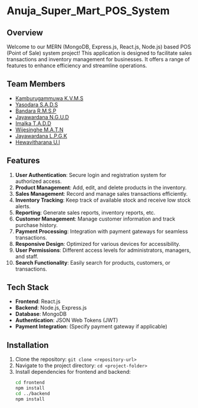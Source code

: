 # Anuja_Super_Mart_POS_System

## Overview
Welcome to our MERN (MongoDB, Express.js, React.js, Node.js) based POS (Point of Sale) system project! This application is designed to facilitate sales transactions and inventory management for businesses. It offers a range of features to enhance efficiency and streamline operations.

## Team Members
- [Kamburugammuwa K.V.M.S]()
- [Yasodara S.A.D.S]()
- [Bandara R.M.S.P]()
- [Jayawardana N.G.U.D]()
- [Imalka T.A.D.D](https://github.com/XdulanX)
- [Wijesinghe M.A.T.N]()
- [Jayawardana L.P.G.K](https://github.com/KavinJ3344)
- [Hewavitharana U.I]()

## Features
1. **User Authentication**: Secure login and registration system for authorized access.
2. **Product Management**: Add, edit, and delete products in the inventory.
3. **Sales Management**: Record and manage sales transactions efficiently.
4. **Inventory Tracking**: Keep track of available stock and receive low stock alerts.
5. **Reporting**: Generate sales reports, inventory reports, etc.
6. **Customer Management**: Manage customer information and track purchase history.
7. **Payment Processing**: Integration with payment gateways for seamless transactions.
8. **Responsive Design**: Optimized for various devices for accessibility.
9. **User Permissions**: Different access levels for administrators, managers, and staff.
10. **Search Functionality**: Easily search for products, customers, or transactions.

## Tech Stack
- **Frontend**: React.js
- **Backend**: Node.js, Express.js
- **Database**: MongoDB
- **Authentication**: JSON Web Tokens (JWT)
- **Payment Integration**: (Specify payment gateway if applicable)

## Installation
1. Clone the repository: `git clone <repository-url>`
2. Navigate to the project directory: `cd <project-folder>`
3. Install dependencies for frontend and backend:
   ```bash
   cd frontend
   npm install
   cd ../backend
   npm install
